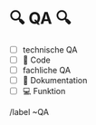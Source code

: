 # :mag: QA :mag:

* [ ]  technische QA
  * [ ] :bug:  Code
* [ ]  fachliche QA
  * [ ] :memo:  Dokumentation
  * [ ] :computer:   Funktion

/label ~QA